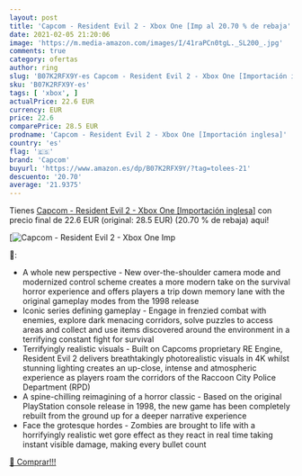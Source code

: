 ```yaml
---
layout: post
title: 'Capcom - Resident Evil 2 - Xbox One [Imp al 20.70 % de rebaja'
date: 2021-02-05 21:20:06
image: 'https://m.media-amazon.com/images/I/41raPCn0tgL._SL200_.jpg'
comments: true
category: ofertas
author: ring
slug: 'B07K2RFX9Y-es Capcom - Resident Evil 2 - Xbox One [Importación inglesa]'
sku: 'B07K2RFX9Y-es'
tags: [ 'xbox', ]
actualPrice: 22.6 EUR
currency: EUR
price: 22.6
comparePrice: 28.5 EUR
prodname: 'Capcom - Resident Evil 2 - Xbox One [Importación inglesa]'
country: 'es'
flag: '🇪🇸'
brand: 'Capcom'
buyurl: 'https://www.amazon.es/dp/B07K2RFX9Y/?tag=tolees-21'
descuento: '20.70'
average: '21.9375'
---
```


Tienes [Capcom - Resident Evil 2 - Xbox One [Importación inglesa]](https://www.amazon.es/dp/B07K2RFX9Y/?tag=tolees-21) con precio final de  22.6 EUR (original: 28.5 EUR) (20.70 %  de rebaja) aqui!

[![Capcom - Resident Evil 2 - Xbox One [Imp](https://m.media-amazon.com/images/I/41raPCn0tgL._SL200_.jpg)](https://www.amazon.es/dp/B07K2RFX9Y/?tag=tolees-21)

🔎:

- A whole new perspective - New over-the-shoulder camera mode and modernized control scheme creates a more modern take on the survival horror experience and offers players a trip down memory lane with the original gameplay modes from the 1998 release
- Iconic series defining gameplay - Engage in frenzied combat with enemies, explore dark menacing corridors, solve puzzles to access areas and collect and use items discovered around the environment in a terrifying constant fight for survival
- Terrifyingly realistic visuals - Built on Capcoms proprietary RE Engine, Resident Evil 2 delivers breathtakingly photorealistic visuals in 4K whilst stunning lighting creates an up-close, intense and atmospheric experience as players roam the corridors of the Raccoon City Police Department (RPD)
- A spine-chilling reimagining of a horror classic - Based on the original PlayStation console release in 1998, the new game has been completely rebuilt from the ground up for a deeper narrative experience
- Face the grotesque hordes - Zombies are brought to life with a horrifyingly realistic wet gore effect as they react in real time taking instant visible damage, making every bullet count

[🛒 Comprar!!!](https://www.amazon.es/dp/B07K2RFX9Y/?tag=tolees-21)
